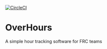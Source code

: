 [![CircleCI](https://circleci.com/gh/Team6083/OverHours.svg?style=shield)](https://circleci.com/gh/Team6083/OverHours)

# OverHours

A simple hour tracking software for FRC teams
